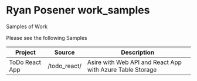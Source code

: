 # Ryan Posener work_samples
Samples of Work

Please see the following Samples

| Project | Source | Description            |
|---------|--------|------------------------|
| ToDo React App | /todo_react/ | Asire with Web API and React App with Azure Table Storage |


